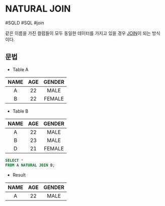 # NATURAL JOIN

#SQLD #SQL #join 

같은 이름을 가진 컬럼들이 모두 동일한 데이터를 가지고 있을 경우 [JOIN](JOIN.md)이 되는 방식이다.

## 문법

- Table A

| NAME | AGE | GENDER |
|:----:|:---:|:------:|
|  A   | 22  |  MALE  |
|  B   | 22  | FEMALE |

- Table B

| NAME | AGE | GENDER |
|:----:|:---:|:------:|
|  A   | 22  |  MALE  |
|  B   | 23  |  MALE  |
|  D   | 21  | FEMALE |

```SQL
SELECT *
FROM A NATURAL JOIN B;
```

- Result

| NAME | AGE | GENDER |
|:----:|:---:|:------:|
|  A   | 22  |  MALE  |
